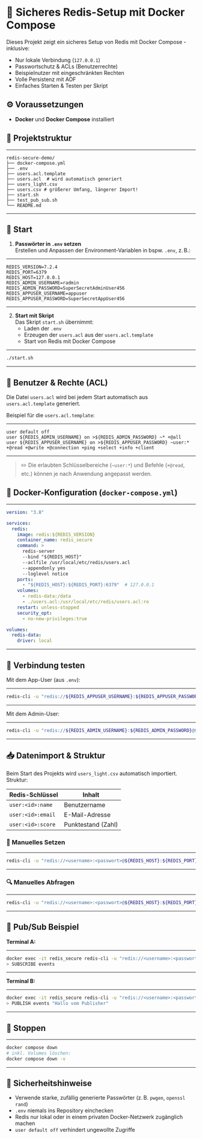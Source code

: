 
# 🔐 Sicheres Redis-Setup mit Docker Compose

Dieses Projekt zeigt ein sicheres Setup von Redis mit Docker Compose - inklusive:

* Nur lokale Verbindung (`127.0.0.1`)
* Passwortschutz & ACLs (Benutzerrechte)
* Beispielnutzer mit eingeschränkten Rechten
* Volle Persistenz mit AOF
* Einfaches Starten & Testen per Skript

## ⚙️ Voraussetzungen

* **Docker** und **Docker Compose** installiert

## 📁 Projektstruktur

---
```
redis-secure-demo/
├── docker-compose.yml
├── .env
├── users.acl.template
├── users.acl  # wird automatisch generiert
├── users_light.csv
├── users.csv # größerer Umfang, längerer Import!
├── start.sh
├── test_pub_sub.sh
└── README.md
```
---

## 🚀 Start

1. **Passwörter in `.env` setzen**  
  Erstellen und Anpassen der Environment-Variablen in bspw. `.env`, z. B.:

---
```env
REDIS_VERSION=7.2.4
REDIS_PORT=6379
REDIS_HOST=127.0.0.1
REDIS_ADMIN_USERNAME=radmin
REDIS_ADMIN_PASSWORD=SuperSecretAdminUser456
REDIS_APPUSER_USERNAME=appuser
REDIS_APPUSER_PASSWORD=SuperSecretAppUser456
```
---

2. **Start mit Skript**  
   Das Skript `start.sh` übernimmt:
   - Laden der `.env`
   - Erzeugen der `users.acl` aus der `users.acl.template`
   - Start von Redis mit Docker Compose

---
```bash
./start.sh
```
---

## 🔐 Benutzer & Rechte (ACL)

Die Datei `users.acl` wird bei jedem Start automatisch aus `users.acl.template` generiert.

Beispiel für die `users.acl.template`:

---
```acl
user default off
user ${REDIS_ADMIN_USERNAME} on >${REDIS_ADMIN_PASSWORD} ~* +@all
user ${REDIS_APPUSER_USERNAME} on >${REDIS_APPUSER_PASSWORD} ~user:* +@read +@write +@connection +ping +select +info +client
```
---

> ✏️ Die erlaubten Schlüsselbereiche (`~user:*`) und Befehle (`+@read`, etc.) können je nach Anwendung angepasst werden.

## 🐳 Docker-Konfiguration (`docker-compose.yml`)

---
```yaml
version: "3.8"

services:
  redis:
    image: redis:${REDIS_VERSION}
    container_name: redis_secure
    command: >
      redis-server 
      --bind "${REDIS_HOST}"
      --aclfile /usr/local/etc/redis/users.acl 
      --appendonly yes
      --loglevel notice
    ports:
      - "${REDIS_HOST}:${REDIS_PORT}:6379"  # 127.0.0.1
    volumes:
      - redis-data:/data
      - ./users.acl:/usr/local/etc/redis/users.acl:ro
    restart: unless-stopped
    security_opt:
      - no-new-privileges:true

volumes:
  redis-data:
    driver: local
```
---

## 🔑 Verbindung testen

Mit dem App-User (aus `.env`):

---
```bash
redis-cli -u "redis://${REDIS_APPUSER_USERNAME}:${REDIS_APPUSER_PASSWORD}@${REDIS_HOST}:${REDIS_PORT}"
```
---

Mit dem Admin-User:

---
```bash
redis-cli -u "redis://${REDIS_ADMIN_USERNAME}:${REDIS_ADMIN_PASSWORD}@${REDIS_HOST}:${REDIS_PORT}"
```
---

## 📥 Datenimport & Struktur

Beim Start des Projekts wird `users_light.csv` automatisch importiert. Struktur:

| Redis-Schlüssel       | Inhalt                  |
|------------------------|-------------------------|
| `user:<id>:name`       | Benutzername            |
| `user:<id>:email`      | E-Mail-Adresse          |
| `user:<id>:score`      | Punktestand (Zahl)      |

### 🔄 Manuelles Setzen

---
```bash
redis-cli -u "redis://<username>:<passwort>@${REDIS_HOST}:${REDIS_PORT}" SET user:42:name "Alice Beispiel"
```
---

### 🔍 Manuelles Abfragen

---
```bash
redis-cli -u "redis://<username>:<passwort>@${REDIS_HOST}:${REDIS_PORT}" GET user:42:name
```
---

## 🔁 Pub/Sub Beispiel

**Terminal A:**

---
```bash
docker exec -it redis_secure redis-cli -u "redis://<username>:<passwort>@${REDIS_HOST}:${REDIS_PORT}"
> SUBSCRIBE events
```
---

**Terminal B:**

---
```bash
docker exec -it redis_secure redis-cli -u "redis://<username>:<passwort>@${REDIS_HOST}:${REDIS_PORT}"
> PUBLISH events "Hallo vom Publisher"
```
---

## 🛑 Stoppen

---
```bash
docker compose down
# inkl. Volumes löschen:
docker compose down -v
```
---

## 🔐 Sicherheitshinweise

- Verwende starke, zufällig generierte Passwörter (z. B. `pwgen`, `openssl rand`)
- `.env` niemals ins Repository einchecken
- Redis nur lokal oder in einem privaten Docker-Netzwerk zugänglich machen
- `user default off` verhindert ungewollte Zugriffe

